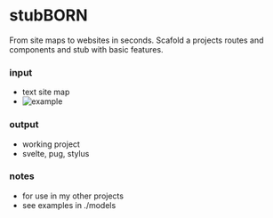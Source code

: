 # stubBORN
From site maps to websites in seconds.
Scafold a projects routes and components and stub with basic features.

### input
- text site map
- ![example](./models/orbb/site.stub)

### output
- working project
- svelte, pug, stylus

### notes
- for use in my other projects
- see examples in ./models

